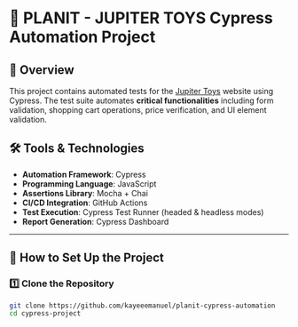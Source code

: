 # 🌟 PLANIT - JUPITER TOYS Cypress Automation Project

## 📌 Overview
This project contains automated tests for the [Jupiter Toys](https://jupiter.cloud.planittesting.com/) website using Cypress. The test suite automates **critical functionalities** including form validation, shopping cart operations, price verification, and UI element validation.

## 🛠️ Tools & Technologies
- **Automation Framework**: Cypress
- **Programming Language**: JavaScript
- **Assertions Library**: Mocha + Chai
- **CI/CD Integration**: GitHub Actions
- **Test Execution**: Cypress Test Runner (headed & headless modes)
- **Report Generation**: Cypress Dashboard

---

## 🚀 How to Set Up the Project

### **1️⃣ Clone the Repository**
```sh
git clone https://github.com/kayeeemanuel/planit-cypress-automation
cd cypress-project
